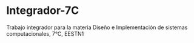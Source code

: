 # Integrador-7C
Trabajo integrador para la materia Diseño e Implementación de sistemas computacionales, 7°C, EESTN1
